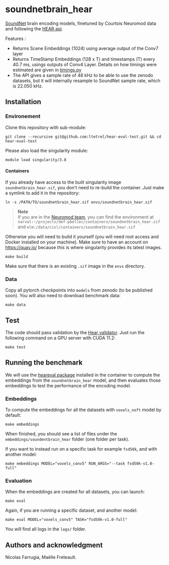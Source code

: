 # soundnetbrain_hear

[SoundNet](http://soundnet.csail.mit.edu/) brain encoding models, finetuned by Courtois Neuromod data and following the [HEAR api](https://neuralaudio.ai/hear2021-rules.html#common-api).

Features : 
- Returns Scene Embeddings (1024) using average output of the Conv7 layer
- Returns TimeStamp Embeddings (128 x T) and timestamps (T) every 40.7 ms, usings outputs of Conv4 Layer. Details on how timings were estimated are given in [timings.py](soundnetbrain_hear/timings.py)
- The API gives a sample rate of 48 kHz to be able to use the zenodo datasets, but it will internally resample to SoundNet sample rate, which is 22.050 kHz. 

## Installation

### Environement

Clone this repository with sub-module:

```
git clone --recursive git@github.com:ltetrel/hear-eval-test.git && cd hear-eval-test
```

Please also load the singularity module:

```
module load singularity/3.8
```

#### Containers

If you already have access to the built singularity image `soundnetbrain_hear.sif`, you don't need to re-build the container.
Just make a symlink to add it in the repository:

```
ln -s /PATH/TO/soundnetbrain_hear.sif envs/soundnetbrain_hear.sif
```

>**Note**  
>If you are in the [Neuromod team](https://docs.cneuromod.ca/en/2020-alpha/AUTHORS.html), you can find the environment at `narval:~/projects/def-pbellec/containers/soundnetbrain_hear.sif` and `elm:/data/cisl/containers/soundnetbrain_hear.sif`

Otherwise you will need to build it yourself (you will need root access and Docker installed on your machine).
Make sure to have an account on https://quay.io/ because this is where singularity provides its latest images.

```
make build
```

Make sure that there is an existing `.sif` image in the `envs` directory.

### Data

Copy all pytorch checkpoints into `models` from zenodo (to be published soon).
You will also need to download benchmark data:

```
make data
```

## Test 

The code should pass validation by the [Hear validator](https://github.com/neuralaudio/hear-validator).
Just run the following command on a GPU server with CUDA 11.2:

```
make test
```
## Running the benchmark

We will use the [heareval package](https://github.com/neuralaudio/hear-eval-kit) installed in the container to compute the embeddings from the `soundnetbrain_hear` model, and then evaluates those embeddings to test the performance of the encoding model.

### Embeddings
To compute the embeddings for all the datasets with `voxels_noft` model by default:
```
make embeddings
```

When finished, you should see a list of files under the `embeddings/soundentbrain_hear` folder (one folder per task).

If you want to instead run on a specific task for example `fsd50k`, and with another model:
```
make embeddings MODEL="voxels_conv5" RUN_ARGS="--task fsd50k-v1.0-full"
```

### Evaluation

When the embeddings are created for all datasets, you can launch:
```
make eval
```

Again, if you are running a specific dataset, and another model:
```
make eval MODEL="voxels_conv5" TASK="fsd50k-v1.0-full"
```

You will find all logs in the `logs/` folder.

## Authors and acknowledgment
Nicolas Farrugia, Maëlle Freteault. 

